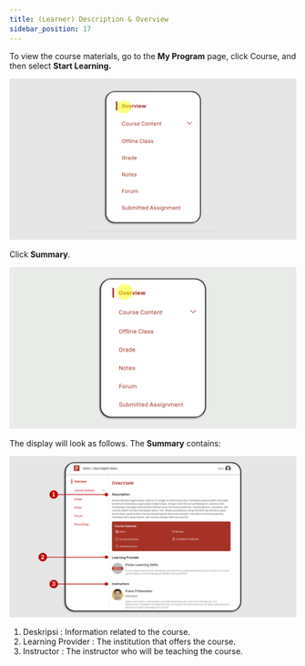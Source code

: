 ```yaml
---
title: (Learner) Description & Overview
sidebar_position: 17
---
```

To view the course materials, go to the **My Program** page, click Course, and then select **Start Learning.**

![](/img/description-eng-1.png)

Click **Summary**.

![](/img/description-skills_ins-eng-1.png)

The display will look as follows. The **Summary** contains:

![](/img/description-skills_eng-3.png)

1. Deskripsi			: Information related to the course.
2. Learning Provider	: The institution that offers the course.
3. Instructor			: The instructor who will be teaching the course.
